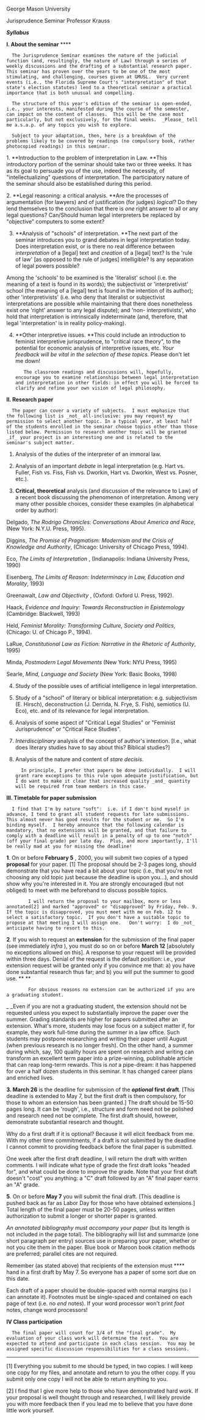

George Mason University



Jurisprudence Seminar                             Professor Krauss



**_Syllabus_**



**I. About the seminar** ****

      The Jurisprudence Seminar examines the nature of the judicial function (and, resultingly, the nature of Law) through a series of weekly discussions and the drafting of a substantial research paper.  This seminar has proven over the years to be one of the most stimulating, and challenging, courses given at GMUSL.  Very current events (i.e., the Florida Supreme Court's "interpretation" of that state's election statutes) lend to a theoretical seminar a practical importance that is both unusual and compelling.

      The structure of this year's edition of the seminar is open-ended, i.e., your interests, manifested during the course of the semester, can impact on the content of classes.  This will be the case most particularly, but not exclusively, for the final weeks.  _Please_ tell me a.s.a.p. of any topics you wish to explore. 

      Subject to your adaptation, then, here is a breakdown of the problems likely to be covered by readings (no compulsory book, rather photocopied readings) in this seminar.

1\. **Introduction to the problem of interpretation in Law.   **This
introductory portion of the seminar should take two or three weeks.  It has as
its goal to persuade you of the use, indeed the necessity, of
"intellectualizing" questions of interpretation.  The participatory nature of
the seminar should also be established during this period.

2\. **Legal reasoning: a critical analysis.   **Are the processes of
argumentation (for lawyers) and of justification (for judges) _logical_?   Do
they lend themselves to the conclusion that there is _one_ right answer to all
or any legal questions?  Can/Should human legal interpreters be replaced by
"objective" computers to some extent?

3.  **Analysis of "schools" of interpretation.  **The next part of the seminar introduces you to grand debates in legal interpretation today.  Does interpretation exist, or is there no real difference between _interpretation_ of a [legal] text and _creation_ of a [legal] text? Is the  'rule of law' [as opposed to the rule of judges] intelligible?  Is any separation of legal powers possible?

Among the 'schools' to be examined is the 'literalist' school (i.e. the
meaning of a text is found in its words); the subjectivist or 'interpretivist'
school (the meaning of a [legal] text is found in the intention of its
author); other 'interpretivists' (i.e. who deny that literalist or
subjectivist interpretations are possible while maintaining that there does
nonetheless exist one 'right' answer to any legal dispute); and 'non-
interpretivists', who hold that interpretation is intrinsically indeterminate
(and, therefore, that legal 'interpretation' is in reality policy-making).

4.   **Other interpretive issues.   **This could include an introduction to feminist interpretive jurisprudence, to "critical race theory", to the potential for economic analysis of interpretive issues, etc.  _Your feedback will be vital in the selection of these topics._   Please don't let me down!

            The classroom readings and discussions will, hopefully, encourage you to examine relationships between legal interpretation and interpretation in other fields: in effect you will be forced to clarify and refine your own vision of legal philosophy. 

**II.   Research paper**

      The paper can cover a variety of subjects.  I must emphasize that the following list is _not_ all-inclusive: you may request my permission to select another topic. In a typical year, at least half of the students enrolled in the seminar choose topics other than those listed below. Permission to research another topic will be granted _if_ your project is an interesting one and is related to the seminar's subject matter.  

1.    Analysis of the  duties of the interpreter of an immoral law.

2.    Analysis of an important _debate_ in legal interpretation (e.g. Hart vs. Fuller, Fish vs. Fiss, Fish vs. Dworkin, Hart vs. Dworkin, West vs. Posner, etc.).

3.    **Critical, theoretical** analysis (and discussion of the relevance to Law) of a recent book discussing the phenomenon of interpretation.   Among very many other possible choices, consider these examples (in alphabetical order by author): 

Delgado,  _The Rodrigo Chronicles:   Conversations About America and Race_,
(New York: N.Y.U. Press, 1995).

Diggins,  _The Promise of Pragmatism:   Modernism and the Crisis of Knowledge
and Authority_,       (Chicago: University of Chicago Press, 1994).

Eco,  _The Limits of Interpretation_ ,       (Indianapolis: Indiana University
Press, 1990)

Eisenberg,  _The Limits of Reason:   Indeterminacy in Law, Education and
Morality_,  1993)

Greenawalt,  _Law and Objectivity_ ,       (Oxford: Oxford U. Press, 1992).

Haack, _Evidence and Inquiry: Towards Reconstruction in Epistemology_
(Cambridge:   Blackwell, 1993)

Held,  _Feminist Morality:   Transforming Culture, Society and Politics_,
(Chicago: U. of Chicago P., 1994).

LaRue,  _Constitutional Law as Fiction:   Narrative in the Rhetoric of
Authority_,  1995)

Minda, _Postmodern Legal Movements_ (New York: NYU Press, 1995)

Searle, _Mind, Language and Society_ (New York: Basic Books, 1998)



4.    Study of the possible uses of artificial intelligence in legal interpretation. 

5.    Study of a "school" of literary or biblical interpretation: e.g. subjectivism (E. Hirsch), deconstruction (J. Derrida, N. Frye, S. Fish), semiotics (U. Eco), etc. and of its relevance for legal interpretation.

6.    Analysis of some aspect of "Critical Legal Studies" or "Feminist Jurisprudence" or "Critical Race Studies".

7.    _Interdisciplinary_ analysis of the concept of author's intention. [I.e., what does literary studies have to say about this?   Biblical studies?]

8.    Analysis of the nature and content of _stare decisis_.

            In principle, I prefer that papers be done individually.  I will grant rare exceptions to this rule upon adequate justification, but I do want to make it clear that increased quality _and_ quantity will be required from team members in this case. 

**III. Timetable for paper submission**

      I find that I'm by nature "soft":  i.e. if I don't bind myself in advance, I tend to grant all student requests for late submissions.  This almost never has good results for the student or me.  So I'm binding myself.  I hereby announce that the following calendar is mandatory, that no extensions will be granted, and that failure to comply with a deadline will result in a penalty of up to one "notch" (off your final grade) per late day.  Plus, and more importantly, I'll be really mad at you for missing the deadline!

**1**.         On or before **February 5** , 2000, you will submit two copies
of a typed **proposal** for your paper. [1]   The proposal should be 2-3 pages
long, should demonstrate that you have read a bit about your topic (i.e., that
you're not choosing any old topic just because the deadline is upon you...),
and should show why you're interested in it.  You are strongly encouraged (but
not obliged) to meet with me beforehand to discuss possible topics.

            I will return the proposal to your mailbox, more or less annotated[2] and marked "approved" or "disapproved" by Friday, Feb. 9.  If the topic is disapproved, you must meet with me on Feb. 12 to select a satisfactory topic.  If you don't have a suitable topic to propose at that meeting I will assign one.   Don't worry:  I do _not_ anticipate having to resort to this.

**2**.         If you wish to request an **extension** for the submission of
the final paper (see immediately _infra_ ), you must do so on or before
**March 12** [absolutely no exceptions allowed on this].  A response to your
request will be provided within three days.  Denial of the request is the
default position: i.e., your extension request will be granted only if you
convince me that: a) you have done substantial research thus far; and b) you
will put the summer to good use.  **  **

            For obvious reasons no extension can be authorized if you are a graduating student. 

_             _Even if you are not a graduating student, the extension should
not be requested unless you expect to substantially improve the paper over the
summer.  Grading standards are higher for papers submitted after an extension.
What's more, students may lose focus on a subject matter if, for example, they
work full-time during the summer in a law office.  Such students may postpone
researching and writing their paper until August (when previous research is no
longer fresh).  On the other hand, a summer during which, say, 100 quality
hours are spent on research and writing can transform an excellent term paper
into a prize-winning, publishable article that can reap long-term rewards.
This is _not_ a pipe-dream:   it has happened for over a half dozen students
in this seminar.  It has changed career plans and enriched lives.

**3.      March 26** is the deadline for submission of the **_optional_ first
draft**.   [This deadline is extended to May 7, but the first draft is then
compulsory, for those to whom an extension has been granted.] The draft should
be 15-50 pages long.  It can be 'rough', i.e., structure and form need not be
polished and research need not be complete.  The first draft should, however,
demonstrate substantial research and thought.

Why do a first draft if it is optional?  Because it will elicit feedback from
me.  With my other time commitments, if a draft is not submitted by the
deadline I cannot commit to  providing feedback before the final paper is
submitted.

One week after the first draft deadline, I will return the draft with written
comments.  I will indicate what type of grade the first draft looks "headed
for", and what could be done to improve the grade.  Note that your first draft
doesn't "cost" you anything:  a "C" draft followed by an "A" final paper earns
an "A" grade.

**5**.         On or before  **May 7** you will submit the final draft. [This
deadline is pushed back as far as Labor Day for those who have obtained
extensions.]   Total length of the final paper must be 20-50 pages, unless
written authorization to submit a longer or shorter paper is granted.

_An annotated bibliography must accompany your paper_ (but its length is not
included in the page total).   The bibliography will list and summarize (one
short paragraph per entry) sources use in preparing your paper, whether or not
you cite them in the paper.  Blue book or Maroon book citation methods are
preferred; parallel cites are not required.

 Remember (as stated above) that recipients of the extension must **** hand in
a first draft by May 7.  So everyone has a paper of some sort due on this
date.

Each draft of a paper should be double-spaced with normal margins (so I can
annotate it).  Footnotes must be single-spaced and contained on each page of
text (i.e. no _end_ notes). If your word processor won't print _foot_ notes,
change word processors!

**IV Class participation**

      The final paper will count for 3/4 of the "final grade".  My evaluation of your class work will determine the rest.  You are expected to attend and participate in each class session.  You may be assigned specific discussion responsibilities for a class sessions.



  

* * *

[1] Everything you submit to me should be typed, in two copies.  I will keep
one copy for my files, and annotate and return to you the other copy.  If you
submit only one copy I will not be able to return anything to you.

[2] I find that I give more help to those who have demonstrated hard work.  If
your proposal is well thought through and researched, I will likely provide
you with more feedback then if you lead me to believe that you have done
little work yourself.

